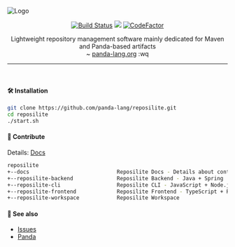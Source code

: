 ![Logo](https://user-images.githubusercontent.com/4235722/63769294-c5e02800-c8d2-11e9-96f9-6f64ee5599a7.png)

<p align="center">
   <a href="https://travis-ci.org/panda-lang/reposilite"><img src="https://travis-ci.org/panda-lang/reposilite.svg?branch=master" alt="Build Status"></a>
   <a href="https://codecov.io/gh/panda-lang/reposilite"><img src="https://codecov.io/gh/panda-lang/reposilite/branch/master/graph/badge.svg"></a>
   <a href="https://www.codefactor.io/repository/github/panda-lang/reposilite"><img src="https://www.codefactor.io/repository/github/panda-lang/reposilite/badge" alt="CodeFactor"></a>
       
  <p align="center">
    Lightweight repository management software mainly dedicated for Maven and Panda-based artifacts<br>
    ~ <a href="https://panda-lang.org/">panda-lang.org</a> :wq
  </p>
  
  <hr>
</p>
<br>

#### 🛠 Installation
```bash
git clone https://github.com/panda-lang/reposilite.git
cd reposilite
./start.sh
```

#### 🧬 Contribute
Details: [Docs](https://github.com/panda-lang/reposilite/tree/master/docs)

```bash
reposilite
+--docs                            Reposilite Docs - Details about contributing and specification
+--reposilite-backend              Reposilite Backend - Java + Spring
+--reposilite-cli                  Reposilite CLI - JavaScript + Node.js
+--reposilite-frontend             Reposilite Frontend - TypeScript + React
+--reposilite-workspace            Reposilite Workspace
```

#### 💞 See also
- [Issues](https://github.com/panda-lang/reposilite/issues)
- [Panda](https://github.com/panda-lang/panda)
